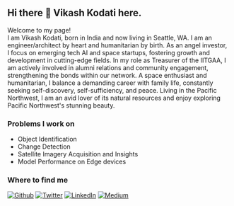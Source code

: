 ## Hi there 👋 Vikash Kodati here.

<!--
**vikashkodati/vikashkodati** is a ✨ _special_ ✨ repository because its `README.md` (this file) appears on your GitHub profile.

Here are some ideas to get you started:

- 🔭 I’m currently working on ...
- 🌱 I’m currently learning ...
- 👯 I’m looking to collaborate on ...
- 🤔 I’m looking for help with ...
- 💬 Ask me about ...
- 📫 How to reach me: ...
- 😄 Pronouns: ...
- ⚡ Fun fact: ...
-->
<p>Welcome to my page! 
</br>
I am Vikash Kodati, born in India and now living in Seattle, WA. I am an engineer/architect by heart and humanitarian by birth.
 As an angel investor, I focus on emerging tech AI and space startups, fostering growth and development in cutting-edge fields. In my role as Treasurer of the IITGAA, I am actively involved in alumni relations and community engagement, strengthening the bonds within our network. A space enthusiast and humanitarian, I balance a demanding career with family life, constantly seeking self-discovery, self-sufficiency, and peace. Living in the Pacific Northwest, I am an avid lover of its natural resources and enjoy exploring Pacific Northwest's stunning beauty.
</p>

<h3>Problems I work on</h3>
<ul>
<li> Object Identification </li>
<li> Change Detection </li>
<li> Satellite Imagery Acquisition and Insights </li>
<li> Model Performance on Edge devices </li>
</ul>

<h3>Where to find me</h3>
<p>
<a href="https://github.com/vikashkodati/" target="_blank"><img alt="Github" src="https://img.shields.io/badge/GitHub-%2312100E.svg?&style=for-the-badge&logo=Github&logoColor=white" /></a> 
<a href="https://twitter.com/vikashkodati" target="_blank"><img alt="Twitter" src="https://img.shields.io/badge/twitter-%231DA1F2.svg?&style=for-the-badge&logo=twitter&logoColor=white" /></a> 
<a href="https://www.linkedin.com/in/vikashkodati" target="_blank"><img alt="LinkedIn" src="https://img.shields.io/badge/linkedin-%230077B5.svg?&style=for-the-badge&logo=linkedin&logoColor=white" /></a> 
<a href="https://vikashkodati.com/" target="_blank"><img alt="Medium" src=" https://img.shields.io/badge/My_Personal-Website-blue" /></a>
</p>
